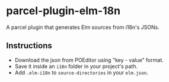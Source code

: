 # parcel-plugin-elm-18n
A parcel plugin that generates Elm sources from i18n's JSONs.

## Instructions

* Download the json from POEditor using "key - value" format.
* Save it inside an `i18n` folder in your project's path.
* Add `.elm-i18n` to `source-directories` in your `elm.json`.
